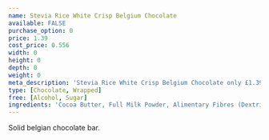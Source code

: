 ```yaml
---
name: Stevia Rice White Crisp Belgium Chocolate
available: FALSE
purchase_option: 0
price: 1.39
cost_price: 0.556
width: 0
height: 0
depth: 0
weight: 0
meta_description: 'Stevia Rice White Crisp Belgium Chocolate only £1.39. Traditional sweets and more at Humbugs Confectionery Store. Specialists in satisfying your sweet tooth!'
type: [Chocolate, Wrapped]
free: [Alcohol, Sugar]
ingredients: 'Cocoa Butter, Full Milk Powder, Alimentary Fibres (Dextrin, Inulin, Oligofructose), Whey Powder, Sweeteners (Erythritol, Steviol Glycosides), Skimmed Milk Powder, Rice Crisp (4%) (Rice Flour, Wheat Malt, Wheat Gluten, Salt), Emulsifier: Soy Lecithin, Natural Flavours, Cocoa Solids: Minimum 44%, Milk Solids: Minimum 40%.'
---
```

Solid belgian chocolate bar.